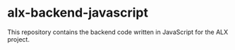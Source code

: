 # alx-backend-javascript

This repository contains the backend code written in JavaScript for the ALX project.

